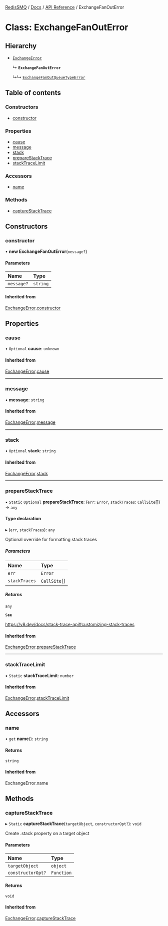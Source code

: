[RedisSMQ](../../../README.md) / [Docs](../../README.md) / [API Reference](../README.md) / ExchangeFanOutError

# Class: ExchangeFanOutError

## Hierarchy

- [`ExchangeError`](ExchangeError.md)

  ↳ **`ExchangeFanOutError`**

  ↳↳ [`ExchangeFanOutQueueTypeError`](ExchangeFanOutQueueTypeError.md)

## Table of contents

### Constructors

- [constructor](ExchangeFanOutError.md#constructor)

### Properties

- [cause](ExchangeFanOutError.md#cause)
- [message](ExchangeFanOutError.md#message)
- [stack](ExchangeFanOutError.md#stack)
- [prepareStackTrace](ExchangeFanOutError.md#preparestacktrace)
- [stackTraceLimit](ExchangeFanOutError.md#stacktracelimit)

### Accessors

- [name](ExchangeFanOutError.md#name)

### Methods

- [captureStackTrace](ExchangeFanOutError.md#capturestacktrace)

## Constructors

### constructor

• **new ExchangeFanOutError**(`message?`)

#### Parameters

| Name | Type |
| :------ | :------ |
| `message?` | `string` |

#### Inherited from

[ExchangeError](ExchangeError.md).[constructor](ExchangeError.md#constructor)

## Properties

### cause

• `Optional` **cause**: `unknown`

#### Inherited from

[ExchangeError](ExchangeError.md).[cause](ExchangeError.md#cause)

___

### message

• **message**: `string`

#### Inherited from

[ExchangeError](ExchangeError.md).[message](ExchangeError.md#message)

___

### stack

• `Optional` **stack**: `string`

#### Inherited from

[ExchangeError](ExchangeError.md).[stack](ExchangeError.md#stack)

___

### prepareStackTrace

▪ `Static` `Optional` **prepareStackTrace**: (`err`: `Error`, `stackTraces`: `CallSite`[]) => `any`

#### Type declaration

▸ (`err`, `stackTraces`): `any`

Optional override for formatting stack traces

##### Parameters

| Name | Type |
| :------ | :------ |
| `err` | `Error` |
| `stackTraces` | `CallSite`[] |

##### Returns

`any`

**`See`**

https://v8.dev/docs/stack-trace-api#customizing-stack-traces

#### Inherited from

[ExchangeError](ExchangeError.md).[prepareStackTrace](ExchangeError.md#preparestacktrace)

___

### stackTraceLimit

▪ `Static` **stackTraceLimit**: `number`

#### Inherited from

[ExchangeError](ExchangeError.md).[stackTraceLimit](ExchangeError.md#stacktracelimit)

## Accessors

### name

• `get` **name**(): `string`

#### Returns

`string`

#### Inherited from

ExchangeError.name

## Methods

### captureStackTrace

▸ `Static` **captureStackTrace**(`targetObject`, `constructorOpt?`): `void`

Create .stack property on a target object

#### Parameters

| Name | Type |
| :------ | :------ |
| `targetObject` | `object` |
| `constructorOpt?` | `Function` |

#### Returns

`void`

#### Inherited from

[ExchangeError](ExchangeError.md).[captureStackTrace](ExchangeError.md#capturestacktrace)

